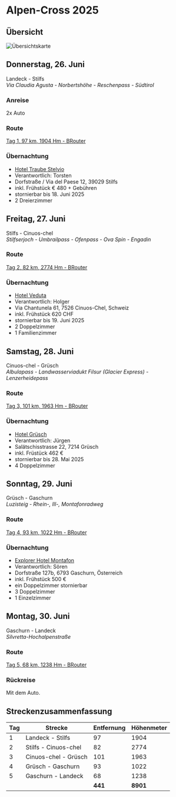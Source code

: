 # Alpen-Cross 2025

## Übersicht

![Übersichtskarte](alpenx-2025-gesamt.avif)

## Donnerstag, 26. Juni

Landeck - Stilfs  
*Via Claudia Agusta - Norbertshöhe - Reschenpass - Südtirol*

### Anreise

2x Auto

### Route

[Tag 1, 97 km, 1904 Hm - BRouter](http://brouter.de/brouter-web/#map=11/46.6260/10.4638/standard&lonlats=10.564041,47.140344;10.558891,46.983562;10.522799,46.961591;10.5125,46.955337;10.506395,46.948981;10.504544,46.945908;10.502093,46.944718;10.496203,46.941151;10.483961,46.894895;10.518894,46.808166;10.536232,46.752975;10.589533,46.616195;10.540813,46.576429;10.544772,46.595447)

### Übernachtung

- [Hotel Traube Stelvio](https://www.hoteltraube.it/)
- Verantwortlich: Torsten
- Dorfstraße / Via del Paese 12, 39029 Stilfs
- inkl. Frühstück € 480 + Gebühren
- stornierbar bis 18. Juni 2025
- 2 Dreierzimmer

## Freitag, 27. Juni

Stilfs - Cinuos-chel  
*Stilfserjoch - Umbrailpass - Ofenpass - Ova Spin - Engadin*

### Route

[Tag 2, 82 km, 2774 Hm - BRouter](http://brouter.de/brouter-web/#map=11/46.5978/10.3471/standard&lonlats=10.544778,46.595417;10.438589,46.535071;10.094655,46.700334;10.021752,46.638911&profile=fastbike)

### Übernachtung

- [Hotel Veduta](https://veduta.ch/)
- Verantwortlich: Holger
- Via Chantunela 61, 7526 Cinuos-Chel, Schweiz
- inkl. Frühstück 620 CHF
- stornierbar bis 19. Juni 2025
- 2 Doppelzimmer
- 1 Familienzimmer

## Samstag, 28. Juni

Cinuos-chel - Grüsch  
*Albulapass - Landwasserviadukt Filsur (Glacier Express) - Lenzerheidepass*

### Route

[Tag 3, 101 km, 1963 Hm - BRouter](http://brouter.de/brouter-web/#map=10/46.7827/9.8190/standard&lonlats=10.021752,46.63887;9.687088,46.671364;9.67417,46.679965;9.535232,46.680933;9.554071,46.766441;9.532313,46.873572;9.541497,46.893678;9.555616,46.915569;9.562815,46.922534;9.636378,46.974806&profile=fastbike)  

### Übernachtung

- [Hotel Grüsch](https://www.hotelgruesch.ch)
- Verantwortlich: Jürgen
- Salätschisstrasse 22, 7214 Grüsch
- inkl. Früstück 462 €
- stornierbar bis 28. Mai 2025
- 4 Doppelzimmer

## Sonntag, 29. Juni

Grüsch - Gaschurn  
*Luzisteig - Rhein-, Ill-, Montafonradweg*

### Route

[Tag 4, 93 km, 1022 Hm - BRouter](http://brouter.de/brouter-web/#map=14/46.9706/9.5773/standard&lonlats=9.636748,46.974824;9.584316,46.96922;9.560659,46.971204;9.54066,46.994246;9.530189,47.004593;9.52064,47.045796;9.51283,47.051281;9.509525,47.062391;9.508216,47.073792;9.505663,47.080348;9.499762,47.151333;9.506038,47.154989;9.509311,47.170052;9.512444,47.172938;9.527614,47.203228;9.58437,47.237291;9.596198,47.236995;9.597126,47.236004;9.830811,47.140738;10.01907,46.99365)

### Übernachtung

- [Explorer Hotel Montafon](https://www.explorer-hotels.com/montafon/)
- Verantwortlich: Sören
- Dorfstraße 127b, 6793 Gaschurn, Österreich
- inkl. Frühstück 500 €
- ein Doppelzimmer stornierbar
- 3 Doppelzimmer
- 1 Einzelzimmer

## Montag, 30. Juni

Gaschurn - Landeck  
*Silvretta-Hochalpenstraße*

### Route

[Tag 5, 68 km, 1238 Hm - BRouter](http://brouter.de/brouter-web/#map=11/46.9045/10.2798/standard&lonlats=10.018909,46.993712;10.08502,46.919523;10.564159,47.140307&profile=fastbike)

### Rückreise

Mit dem Auto.

## Streckenzusammenfassung

| Tag | Strecke               | Entfernung | Höhenmeter |
| --- | --------------------- | ---------- | ---------- |
| 1   | Landeck - Stilfs      | 97         | 1904       |
| 2   | Stilfs - Cinuos-chel  | 82         | 2774       |
| 3   | Cinuos-chel - Grüsch  | 101        | 1963       |
| 4   | Grüsch - Gaschurn     | 93         | 1022       |
| 5   | Gaschurn - Landeck    | 68         | 1238       |
|     |                       | **441**    | **8901**   |

